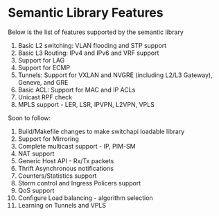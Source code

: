 Semantic Library Features
=========================

Below is the list of features supported by the semantic library

1. Basic L2 switching: VLAN flooding and STP support
2. Basic L3 Routing: IPv4 and IPv6 and VRF support
3. Support for LAG
4. Support for ECMP
5. Tunnels: Support for VXLAN and NVGRE (including L2/L3 Gateway), Geneve, and GRE 
6. Basic ACL: Support for MAC and IP ACLs
7. Unicast RPF check
8. MPLS support - LER, LSR, IPVPN, L2VPN, VPLS 

Soon to follow:
1. Build/Makefile changes to make switchapi loadable library
2. Support for Mirroring
3. Complete multicast support - IP, PIM-SM
4. NAT support
5. Generic Host API - Rx/Tx packets
6. Thrift Asynchronous notifications
7. Counters/Statistics support
8. Storm control and Ingress Policers support
9. QoS support
10. Configure Load balancing - algorithm selection
11. Learning on Tunnels and VPLS
